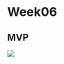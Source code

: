 # Week06
## MVP
<img src=https://raw.githubusercontent.com/MindorksOpenSource/android-mvp-basic-sample/master/assets/mvp.png >
